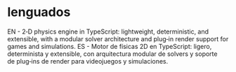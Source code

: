 # lenguados
EN - 2‑D physics engine in TypeScript: lightweight, deterministic, and extensible, with a modular solver architecture and plug‑in render support for games and simulations. 
ES - Motor de físicas 2D en TypeScript: ligero, determinista y extensible, con arquitectura modular de solvers y soporte de plug‑ins de render para videojuegos y simulaciones.
